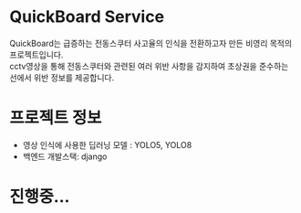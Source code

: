 # QuickBoard Service
QuickBoard는 급증하는 전동스쿠터 사고율의 인식을 전환하고자 만든 비영리 목적의 프로젝트입니다.  
cctv영상을 통해 전동스쿠터와 관련된 여러 위반 사항을 감지하여 초상권을 준수하는 선에서 위반 정보를 제공합니다. 

# 프로젝트 정보
 - 영상 인식에 사용한 딥러닝 모델 : YOLO5, YOLO8
 - 백엔드 개발스택: django

# 진행중...
